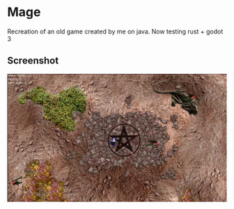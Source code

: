 # Mage

Recreation of an old game created by me on java. Now testing rust + godot 3

## Screenshot

![screenshot](screenshot.png)